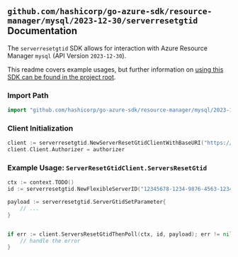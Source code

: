 
## `github.com/hashicorp/go-azure-sdk/resource-manager/mysql/2023-12-30/serverresetgtid` Documentation

The `serverresetgtid` SDK allows for interaction with Azure Resource Manager `mysql` (API Version `2023-12-30`).

This readme covers example usages, but further information on [using this SDK can be found in the project root](https://github.com/hashicorp/go-azure-sdk/tree/main/docs).

### Import Path

```go
import "github.com/hashicorp/go-azure-sdk/resource-manager/mysql/2023-12-30/serverresetgtid"
```


### Client Initialization

```go
client := serverresetgtid.NewServerResetGtidClientWithBaseURI("https://management.azure.com")
client.Client.Authorizer = authorizer
```


### Example Usage: `ServerResetGtidClient.ServersResetGtid`

```go
ctx := context.TODO()
id := serverresetgtid.NewFlexibleServerID("12345678-1234-9876-4563-123456789012", "example-resource-group", "flexibleServerName")

payload := serverresetgtid.ServerGtidSetParameter{
	// ...
}


if err := client.ServersResetGtidThenPoll(ctx, id, payload); err != nil {
	// handle the error
}
```
